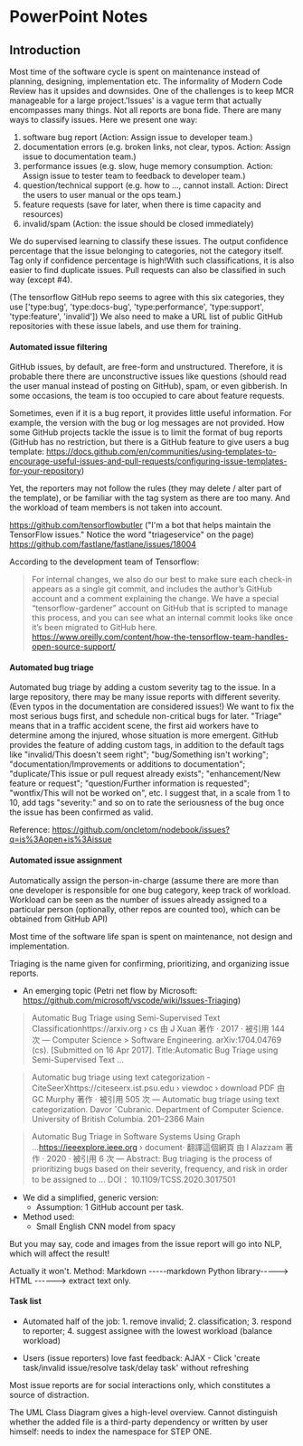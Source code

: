 # PowerPoint Notes

## Introduction

Most time of the software cycle is spent on maintenance instead of planning, designing, implementation etc. The informality of Modern Code Review has it upsides and downsides. One of the challenges is to keep MCR manageable for a large project.'Issues' is a vague term that actually encompasses many things. Not all reports are bona fide. There are many ways to classify issues. Here we present one way:
1. software bug report (Action: Assign issue to developer team.)
2. documentation errors (e.g. broken links, not clear, typos. Action: Assign issue to documentation team.)
3. performance issues (e.g. slow, huge memory consumption. Action: Assign issue to tester team to feedback to developer team.)
4. question/technical support (e.g. how to ..., cannot install. Action: Direct the users to user manual or the ops team.)
5. feature requests (save for later, when there is time capacity and resources)
6. invalid/spam (Action: the issue should be closed immediately)

We do supervised learning to classify these issues. The output confidence percentage that the issue belonging to categories, not the category itself. Tag only if confidence percentage is high!With such classifications, it is also easier to find duplicate issues. Pull requests can also be classified in such way (except #4).

(The tensorflow GitHub repo seems to agree with this six categories, they use ['type:bug', 'type:docs-bug', 'type:performance', 'type:support', 'type:feature', 'invalid']) We also need to make a URL list of public GitHub repositories with these issue labels, and use them for training.

#### Automated issue filtering
GitHub issues, by default, are free-form and unstructured. Therefore, it is probable there there are unconstructive issues like questions (should read the user manual instead of posting on GitHub), spam, or even gibberish. In some occasions, the team is too occupied to care about feature requests.

Sometimes, even if it is a bug report, it provides little useful information. For example, the version with the bug or log messages are not provided. How some GitHub projects tackle the issue is to limit the format of bug reports (GitHub has no restriction, but there is a GitHub feature to give users a bug template: https://docs.github.com/en/communities/using-templates-to-encourage-useful-issues-and-pull-requests/configuring-issue-templates-for-your-repository)

Yet, the reporters may not follow the rules (they may delete / alter part of the template), or be familiar with the tag system as there are too many. And the workload of team members is not taken into account.

https://github.com/tensorflowbutler ("I'm a bot that helps maintain the TensorFlow issues." Notice the word "triageservice" on the page)
https://github.com/fastlane/fastlane/issues/18004

According to the development team of Tensorflow:
> For internal changes, we also do our best to make sure each check-in appears as a single git commit, and includes the author’s GitHub account and a comment explaining the change. We have a special “tensorflow-gardener” account on GitHub that is scripted to manage this process, and you can see what an internal commit looks like once it’s been migrated to GitHub here.
https://www.oreilly.com/content/how-the-tensorflow-team-handles-open-source-support/

#### Automated bug triage
Automated bug triage by adding a custom severity tag to the issue. In a large repository, there may be many issue reports with different severity. (Even typos in the documentation are considered issues!) We want to fix the most serious bugs first, and schedule non-critical bugs for later. "Triage" means that in a traffic accident scene, the first aid workers have to determine among the injured, whose situation is more emergent. GitHub provides the feature of adding custom tags, in addition to the default tags like "invalid/This doesn't seem right"; "bug/Something isn't working"; "documentation/Improvements or additions to documentation"; "duplicate/This issue or pull request already exists"; "enhancement/New feature or request"; "question/Further information is requested"; "wontfix/This will not be worked on", etc. I suggest that, in a scale from 1 to 10, add tags "severity:<level>" and so on to rate the seriousness of the bug once the issue has been confirmed as valid.
	
Reference: https://github.com/oncletom/nodebook/issues?q=is%3Aopen+is%3Aissue

#### Automated issue assignment
Automatically assign the person-in-charge (assume there are more than one developer is responsible for one bug category, keep track of workload. Workload can be seen as the number of issues already assigned to a particular person (optionally, other repos are counted too), which can be obtained from GitHub API)

Most time of the software life span is spent on maintenance, not design and implementation.

Triaging is the name given for confirming, prioritizing, and organizing issue reports.
* An emerging topic (Petri net flow by Microsoft: https://github.com/microsoft/vscode/wiki/Issues-Triaging)

> Automatic Bug Triage using Semi-Supervised Text Classificationhttps://arxiv.org › cs
由 J Xuan 著作 · 2017 · 被引用 144 次 — Computer Science > Software Engineering. arXiv:1704.04769 (cs). [Submitted on 16 Apr 2017]. Title:Automatic Bug Triage using Semi-Supervised Text ...

> Automatic bug triage using text categorization - CiteSeerXhttps://citeseerx.ist.psu.edu › viewdoc › download
	PDF
	由 GC Murphy 著作 · 被引用 505 次 — Automatic bug triage using text categorization. Davor ˇCubranic. Department of Computer Science. University of British Columbia. 201–2366 Main

> Automatic Bug Triage in Software Systems Using Graph ...https://ieeexplore.ieee.org › document· 翻譯這個網頁
	由 I Alazzam 著作 · 2020 · 被引用 6 次 — Abstract: Bug triaging is the process of prioritizing bugs based on their severity, frequency, and risk in order to be assigned to ...
	DOI： 10.1109/TCSS.2020.3017501

* We did a simplified, generic version:
	* Assumption: 1 GitHub account per task.
* Method used:
	* Small English CNN model from spacy

But you may say, code and images from the issue report will go into NLP, which will affect the result!

Actually it won't. Method: Markdown -----markdown Python library-----> HTML ------> extract text only.

#### Task list
* Automated half of the job: 1. remove invalid; 2. classification; 3. respond to reporter; 4. suggest assignee with the lowest workload (balance workload)

* Users (issue reporters) love fast feedback: AJAX - Click 'create task/invalid issue/resolve task/delay task' without refreshing



<!-- ## Class UML for Java (for fun, fully automated from GitHub code)
Written in Pygments + PyGraphViz

* Spot violation of "low coupling, high cohesion"
* Spot circular imports -->

	
Most issue reports are for social interactions only, which constitutes a source of distraction.

The UML Class Diagram gives a high-level overview. Cannot distinguish whether the added file is a third-party dependency or written by user himself: needs to index the namespace for STEP ONE.
